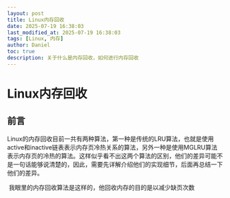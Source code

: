 ```yaml
---
layout: post
title: Linux内存回收
date: 2025-07-19 16:38:03 
last_modified_at: 2025-07-19 16:38:03 
tags: [Linux, 内存]
author: Daniel
toc: true
description: 关于什么是内存回收，如何进行内存回收
---
```

# Linux内存回收

## 前言

​        Linux的内存回收目前一共有两种算法，第一种是传统的LRU算法，也就是使用active和inactive链表表示内存页冷热关系的算法，另外一种是使用MGLRU算法表示内存页的冷热的算法。这样似乎看不出这两个算法的区别，他们的差异可能不是一句话能够说清楚的，因此，需要先详解介绍他们的实现细节，后面再总结一下他们的差异。

​        我眼里的内存回收算法是这样的，他回收内存的目的是以减少缺页次数

